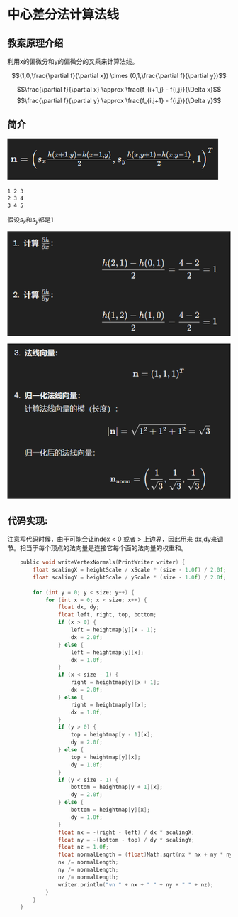 # 中心差分法计算法线

## 教案原理介绍

利用x的偏微分和y的偏微分的叉乘来计算法线。

$$(1,0,\frac{\partial f}{\partial x}) \times (0,1,\frac{\partial f}{\partial y})$$

$$\frac{\partial f}{\partial x} \approx \frac{f_{i+1,j} - f{i,j}}{\Delta x}$$
$$\frac{\partial f}{\partial y} \approx \frac{f_{i,j+1} - f{i,j}}{\Delta y}$$

## 简介

![alt text](_attachments/中心差分法计算法线/image.png)

```
1 2 3
2 3 4
3 4 5
```

假设$s_x$和$s_y$都是1

![alt text](_attachments/中心差分法计算法线/image-1.png)

![alt text](_attachments/中心差分法计算法线/image-2.png)

## 代码实现:

注意写代码时候，由于可能会让index < 0 或者 > 上边界，因此用来 dx,dy来调节。相当于每个顶点的法向量是连接它每个面的法向量的权重和。

```c
    public void writeVertexNormals(PrintWriter writer) {
        float scalingX = heightScale / xScale * (size - 1.0f) / 2.0f;
        float scalingY = heightScale / yScale * (size - 1.0f) / 2.0f;

        for (int y = 0; y < size; y++) {
            for (int x = 0; x < size; x++) {
                float dx, dy;
                float left, right, top, bottom;
                if (x > 0) {
                    left = heightmap[y][x - 1];
                    dx = 2.0f;
                } else {
                    left = heightmap[y][x];
                    dx = 1.0f;
                }
                if (x < size - 1) {
                    right = heightmap[y][x + 1];
                    dx = 2.0f;
                } else {
                    right = heightmap[y][x];
                    dx = 1.0f;
                }
                if (y > 0) {
                    top = heightmap[y - 1][x];
                    dy = 2.0f;
                } else {
                    top = heightmap[y][x];
                    dy = 1.0f;
                }
                if (y < size - 1) {
                    bottom = heightmap[y + 1][x];
                    dy = 2.0f;
                } else {
                    bottom = heightmap[y][x];
                    dy = 1.0f;
                }
                float nx = -(right - left) / dx * scalingX;
                float ny = -(bottom - top) / dy * scalingY;
                float nz = 1.0f;
                float normalLength = (float)Math.sqrt(nx * nx + ny * ny + nz * nz);
                nx /= normalLength;
                ny /= normalLength;
                nz /= normalLength;
                writer.println("vn " + nx + " " + ny + " " + nz);
            }
        }
    }
```